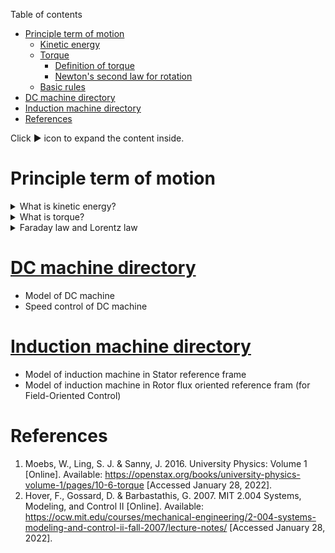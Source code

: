 Table of contents
- [Principle term of motion](#principle-term-of-motion)
  - [Kinetic energy](#kinetic-energy)
  - [Torque](#torque)
    - [Definition of torque](#definition-of-torque)
    - [Newton's second law for rotation](#newtons-second-law-for-rotation)
  - [Basic rules](#basic-rules)
- [DC machine directory](#dc-machine-directory)
- [Induction machine directory](#induction-machine-directory)
- [References](#references)


Click :arrow_forward: icon to expand the content inside.

# Principle term of motion

<details>
    <summary>What is kinetic energy?</summary>

## Kinetic energy

​**Kinetic energy** of an object is the energy that it possesses due to its motion.

**Rotational kinetic energy** is the energy associated with rotational motion, the same as kinetic energy in translational motion.

![rotational kinetic energy](images/kinetic-energy.jpg)

Every point on a rotating body has different **tangential** velocity $v_t = \omega r$. We find the equation for kinetic energy
$$
K = \frac{1}{2} m v_t ^2 = \frac{1}{2} m (\omega r)^2 = \frac{1}{2} (m r^2) \omega ^2 \quad [J]
$$

We can divide up any body into a large number of smaller masses $m_j$ and distance to the axis of rotation $r_j$
$$
K=\frac{1}{2}\left(\sum_{j} m_{j} r_{j}^{2}\right) \omega^{2} \rightarrow \frac{1}{2} m v^2 ??
$$

We want this equation in the form of kinetic energy ($\frac{1}{2} m v^2$). That is why **moment of inertia** $I$ was introduced.

$$
I = \sum_{j} m_j r_j ^2 \quad [kg \; m^2]
$$

Finally, we have
$$
K = \frac{1}{2} I \omega ^2
$$
</details>

<details>
<summary> What is torque? </summary>

## Torque

**Torque** is the turning effectiveness of a force, and it is illustrated here for door rotation on its hinges.

![door torque](/images/torque.jpg)

(a) A couterclockwise torque is produced by a force $\overrightarrow{\mathbf{F}}$ acting at a distance $r$ from the hingles.

(b) A smaller couterclockwise torque is produced when a smaller force $\overrightarrow{\mathbf{F ^ \prime}}$ at the same distance $r$.

(c) The same force as in (a) produces a smaller couterclockwise torque when applied at a smaller distance $r^\prime < r$ from the hingles.

(d) A smaller counterclockwise torque is produced by same **magnitude** force as (a) at the same distance $r$ but at an angle $\theta < 90$

### Definition of torque 
When a force $\overrightarrow{F}$ is applied to a point P whose position is $\overrightarrow{r}$ relative to $O$, the torque $\overrightarrow{\tau}$ around $O$ is
$$
\overrightarrow{\tau} = \overrightarrow{r} \times \overrightarrow{F}
$$

![torque definition](images/torque-cal.jpg)

From the definiton of the **cross product**, the direction of torque is determined by **right hand** rule, and torque has magnitude
$$
|\vec{\tau}| = | \vec{r} \times \vec{F} | = r F sin \theta \quad[Nm]
$$

### Newton's second law for rotation

![torque calculation](images/torque-cal-by-moment-of-ineria.jpg)

Recall that the magnitude of the **tangential** acceleration is proportional to the magnitude of the angular acceleration $\alpha$ by $a = r \alpha$

$$
F = ma = m r \alpha
$$

Multiple both side of above equation with $r$, we have
$$
r F = m r^2 \alpha
$$

Substitude the moment of inertia $I = m r^2$ and torque $\tau = rF$, we have
$$
\tau = I \alpha = I \frac{d \omega}{dt}
$$

</details>


<details>
<summary> Faraday law and Lorentz law </summary>

## Basic rules

![principle of motion](images/p6-49.png)

**Faraday law** (generator action): moving coil in a magnetic field ==> electromotive force (back EMF - $\mathcal {E}$)
$$
v_{e} = 2 VBNL = 2 (\omega r)BNL
$$
or
$$
v_e = K_v \omega
$$

**Lorentz law** (motor action): magnetic field applies force to a current.

$$
F = (i \times B) L =iBL \quad (i\perp B)
$$
$$
T = 2Fr = 2 (iBNL)r
$$
or
$$
T = K_m i
$$

where
- $V$ velocity of the coil
- $N$ number of coil
- $v_e$ back EMF
- $K_m \equiv 2BNLr$ torque constant
- $K_v \equiv 2BNLr$ back EMF constant

</details>

# [DC machine directory](DC-machine/)
- Model of DC machine
- Speed control of DC machine

# [Induction machine directory](Induction-machine/)
- Model of induction machine in Stator reference frame
- Model of induction machine in Rotor flux oriented reference fram (for Field-Oriented Control)

# References
1. Moebs, W., Ling, S. J. & Sanny, J. 2016. University Physics: Volume 1 [Online]. Available: https://openstax.org/books/university-physics-volume-1/pages/10-6-torque [Accessed January 28, 2022].
2. Hover, F., Gossard, D. & Barbastathis, G. 2007. MIT 2.004 Systems, Modeling, and Control II [Online]. Available: https://ocw.mit.edu/courses/mechanical-engineering/2-004-systems-modeling-and-control-ii-fall-2007/lecture-notes/ [Accessed January 28, 2022].
